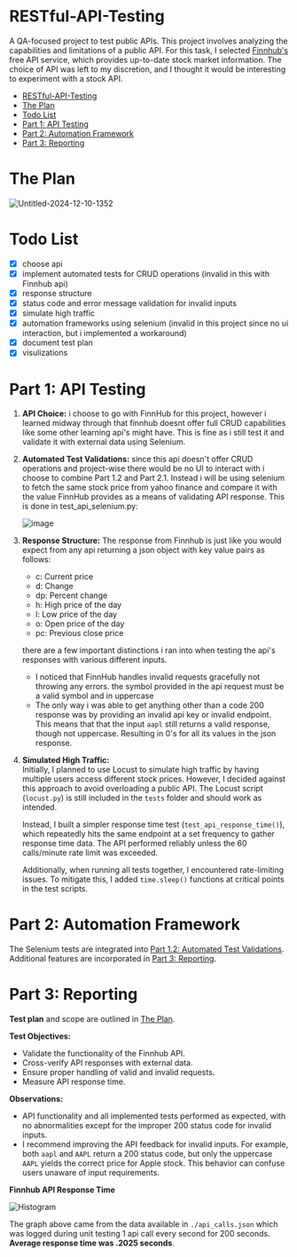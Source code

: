# RESTful-API-Testing

A QA-focused project to test public APIs. This project involves analyzing the capabilities and limitations of a public API. For this task, I selected [Finnhub's](https://finnhub.io/) free API service, which provides up-to-date stock market information. The choice of API was left to my discretion, and I thought it would be interesting to experiment with a stock API.

- [RESTful-API-Testing](#restful-api-testing)
- [The Plan](#the-plan)
- [Todo List](#todo-list)
- [Part 1: API Testing](#part-1-api-testing)
- [Part 2: Automation Framework](#part-2-automation-framework)
- [Part 3: Reporting](#part-3-reporting)


# The Plan
![Untitled-2024-12-10-1352](https://github.com/user-attachments/assets/784e73a1-fac5-4feb-a979-180c711d643f)

# Todo List

- [x] choose api
- [x] implement automated tests for CRUD operations (invalid in this with Finnhub api)
- [x] response structure
- [x] status code and error message validation for invalid inputs
- [x] simulate high traffic 
- [x] automation frameworks using selenium (invalid in this project since no ui interaction, but i implemented a workaround)
- [x] document test plan
- [x] visulizations

# Part 1: API Testing

1. **API Choice:** i choose to go with FinnHub for this project, however i learned midway through that finnhub doesnt offer full CRUD capabilities like some other learning api's might have. This is fine as i still test it and validate it with external data using Selenium.

2. **Automated Test Validations:** since this api doesn't offer CRUD operations and project-wise there would be no UI to interact with i choose to combine Part 1.2 and Part 2.1. Instead i will be using selenium to fetch the same stock price from yahoo finance and compare it with the value FinnHub provides as a means of validating API response. This is done in test_api_selenium.py:

   ![image](https://github.com/user-attachments/assets/7b841464-0a08-46e4-9800-3257d1e70d3f)

3. **Response Structure:** The response from Finnhub is just like you would expect from any api returning a json object with key value pairs as follows:
   - c: Current price
   - d: Change
   - dp: Percent change
   - h: High price of the day
   - l: Low price of the day
   - o: Open price of the day
   - pc: Previous close price

   there are a few important distinctions i ran into when testing the api's responses with various different inputs.
       
    - I noticed that FinnHub handles invalid requests gracefully not throwing any errors. the symbol provided in the api request must be a valid symbol and in uppercase
    - The only way i was able to get anything other than a code 200 response was by providing an invalid api key or invalid endpoint. This means that that the input `aapl` still returns a valid response, though not uppercase. Resulting in 0's for all its values in the json response.

4. **Simulated High Traffic:**  
   Initially, I planned to use Locust to simulate high traffic by having multiple users access different stock prices. However, I decided against this approach to avoid overloading a public API. The Locust script (`locust.py`) is still included in the `tests` folder and should work as intended. 

   Instead, I built a simpler response time test (`test_api_response_time()`), which repeatedly hits the same endpoint at a set frequency to gather response time data. The API performed reliably unless the 60 calls/minute rate limit was exceeded. 

   Additionally, when running all tests together, I encountered rate-limiting issues. To mitigate this, I added `time.sleep()` functions at critical points in the test scripts.

# Part 2: Automation Framework

The Selenium tests are integrated into [Part 1.2: Automated Test Validations](#part-1-api-testing). Additional features are incorporated in [Part 3: Reporting](#part-3-reporting).

# Part 3: Reporting

**Test plan** and scope are outlined in [The Plan](#the-plan).

**Test Objectives:**  
- Validate the functionality of the Finnhub API.  
- Cross-verify API responses with external data.  
- Ensure proper handling of valid and invalid requests.  
- Measure API response time.

**Observations:**  
- API functionality and all implemented tests performed as expected, with no abnormalities except for the improper 200 status code for invalid inputs.  
- I recommend improving the API feedback for invalid inputs. For example, both `aapl` and `AAPL` return a 200 status code, but only the uppercase `AAPL` yields the correct price for Apple stock. This behavior can confuse users unaware of input requirements.

**Finnhub API Response Time**

![Histogram](https://github.com/user-attachments/assets/260ec88a-7f31-460f-a73e-49a4ce9a7c54)

The graph above came from the data available in  `./api_calls.json` which was logged during unit testing 1 api call every second for 200 seconds. **Average response time was .2025 seconds**.
